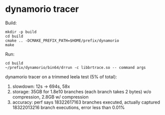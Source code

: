 # dynamorio tracer

Build:

```shell
mkdir -p build
cd build
cmake .. -DCMAKE_PREFIX_PATH=$HOME/prefix/dynamorio
make
```

Run:

```shell
cd build
~/prefix/dynamorio/bin64/drrun -c libbrtrace.so -- command args
```

dynamorio tracer on a trimmed leela test (5% of total):

1. slowdown: 12s -> 694s, 58x
2. storage: 35GB for 1.8e10 branches (each branch takes 2 bytes) w/o compression, 2.8GB w/ compression
3. accuracy: perf says 18322617163 branches executed, actually captured 18322013216 branch executions, error less than 0.01%
